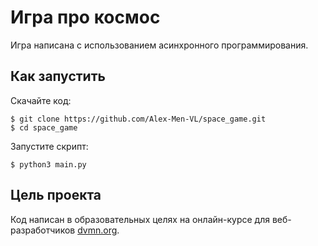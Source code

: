 # Игра про космос

Игра написана с использованием асинхронного программирования.

## Как запустить

Скачайте код:

```shell
$ git clone https://github.com/Alex-Men-VL/space_game.git
$ cd space_game
```

Запустите скрипт:

```shell
$ python3 main.py
```

## Цель проекта
Код написан в образовательных целях на онлайн-курсе для веб-разработчиков [dvmn.org](https://dvmn.org/).
